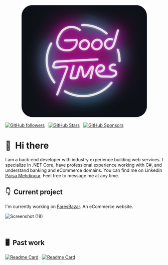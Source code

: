 <div align="center">
	<br>
		<img src="good-times.svg" width="400px">
	<br>
</div>

[![GitHub followers](https://img.shields.io/github/followers/ParsaMehdipour?logo=GitHub&style=for-the-badge)](https://github.com/ParsaMehdipour) &nbsp; [![GitHub Stars](https://img.shields.io/github/stars/ParsaMehdipour?logo=github&style=for-the-badge)](https://github.com/ParsaMehdipour) &nbsp; [![GitHub Sponsors](https://img.shields.io/github/sponsors/ParsaMehdipour?color=BF4B8A&logo=githubsponsors&style=for-the-badge&label=Sponsor%20on%20Github)](https://github.com/sponsors/ParsaMehdipour)

# 👋 &nbsp;Hi there

I am a back-end developer with industry experience building web services. I specialize in .NET Core, have professional experience working with C#, and understand banking and eCommerce domains. You can find me on Linkedin  [Parsa Mehdipour](http://www.linkedin.com/in/parsa-mehdipour-7b40861b5). Feel free to message me at any time.

## 👇 &nbsp;Current project

I'm currently working on [FaresBazar](https://faresbazar.com/). An eCommerce website.

![Screenshot (18)](https://github.com/ParsaMehdipour/ParsaMehdipour/assets/75223567/b7f3db4c-085d-4035-82ed-889c55fd30fb)

&nbsp;

## 🖥 &nbsp;Past work

[![Readme Card](https://github-readme-stats.vercel.app/api/pin/?username=ParsaMehdipour&repo=Digital-Cinema&bg_color=0d1116&title_color=ce09ec&text_color=a4aacb&icon_color=007ec6)](https://github.com/ParsaMehdipour/Digital-Cinema) &nbsp; [![Readme Card](https://github-readme-stats.vercel.app/api/pin/?username=ParsaMehdipour&repo=Intro-To-Rules-Engine-Design-Pattern&bg_color=0d1116&title_color=ce09ec&text_color=a4aacb&icon_color=007ec6)](https://github.com/ParsaMehdipour/Intro-To-Rules-Engine-Design-Pattern)

&nbsp;
